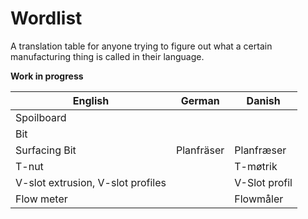 # Wordlist
A translation table for anyone trying to figure out what a certain manufacturing thing is called in their language.

**Work in progress**

| English                           | German     | Danish        |
|-----------------------------------|------------|---------------|
| Spoilboard                        |            |               |
| Bit                               |            |               |
| Surfacing Bit                     | Planfräser | Planfræser    |
| T-nut                             |            | T-møtrik      |
| V-slot extrusion, V-slot profiles |            | V-Slot profil |
| Flow meter                        |            | Flowmåler     |
